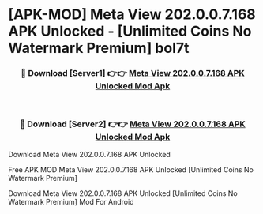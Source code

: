 # [APK-MOD] Meta View 202.0.0.7.168 APK Unlocked - [Unlimited Coins No Watermark Premium] bol7t



<div align="center">
<h3>🔴 Download [Server1] 👉👉 <a href="https://momento.my/?title=Meta_View_202.0.0.7.168_APK_Unlocked">Meta View 202.0.0.7.168 APK Unlocked Mod Apk</a></h3><br>

<h3>🔴 Download [Server2] 👉👉 <a href="https://momento.my/?title=Meta_View_202.0.0.7.168_APK_Unlocked">Meta View 202.0.0.7.168 APK Unlocked Mod Apk</a></h3>
</div>



Download Meta View 202.0.0.7.168 APK Unlocked 

Free APK MOD Meta View 202.0.0.7.168 APK Unlocked [Unlimited Coins No Watermark Premium]

Download Meta View 202.0.0.7.168 APK Unlocked [Unlimited Coins No Watermark Premium] Mod For Android
